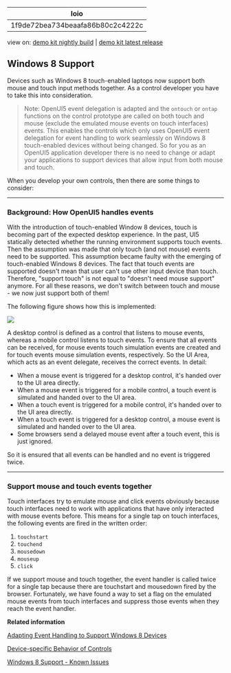 <!-- loio1f9de72bea734beaafa86b80c2c4222c -->

| loio |
| -----|
| 1f9de72bea734beaafa86b80c2c4222c |

<div id="loio">

view on: [demo kit nightly build](https://openui5nightly.hana.ondemand.com/#/topic/1f9de72bea734beaafa86b80c2c4222c) | [demo kit latest release](https://openui5.hana.ondemand.com/#/topic/1f9de72bea734beaafa86b80c2c4222c)</div>

## Windows 8 Support

Devices such as Windows 8 touch-enabled laptops now support both mouse and touch input methods together. As a control developer you have to take this into consideration.

> Note:
> OpenUI5 event delegation is adapted and the `ontouch` or `ontap` functions on the control prototype are called on both touch and mouse \(exclude the emulated mouse events on touch interfaces\) events. This enables the controls which only uses OpenUI5 event delegation for event handling to work seamlessly on Windows 8 touch-enabled devices without being changed. So for you as an OpenUI5 application developer there is no need to change or adapt your applications to support devices that allow input from both mouse and touch.
> 
> 

When you develop your own controls, then there are some things to consider:

***

### Background: How OpenUI5 handles events

With the introduction of touch-enabled Window 8 devices, touch is becoming part of the expected desktop experience. In the past, UI5 statically detected whether the running environment supports touch events. Then the assumption was made that only touch \(and not mouse\) events need to be supported. This assumption became faulty with the emerging of touch-enabled Windows 8 devices. The fact that touch events are supported doesn't mean that user can't use other input device than touch. Therefore, "support touch" is not equal to "doesn't need mouse support" anymore. For all these reasons, we don't switch between touch and mouse - we now just support both of them!

The following figure shows how this is implemented:

 ![](loio56d796e4026f463ab92c1ec10818f339_LowRes.png) 

A desktop control is defined as a control that listens to mouse events, whereas a mobile control listens to touch events. To ensure that all events can be received, for mouse events touch simulation events are created and for touch events mouse simulation events, respectively. So the UI Area, which acts as an event delegate, receives the correct events. In detail:

-   When a mouse event is triggered for a desktop control, it's handed over to the UI area directly.
-   When a mouse event is triggered for a mobile control, a touch event is simulated and handed over to the UI area.
-   When a touch event is triggered for a mobile control, it's handed over to the UI area directly.
-   When a touch event is triggered for a desktop control, a mouse event is simulated and handed over to the UI area.
-   Some browsers send a delayed mouse event after a touch event, this is just ignored.

So it is ensured that all events can be handled and no event is triggered twice.

***

### Support mouse and touch events together

Touch interfaces try to emulate mouse and click events obviously because touch interfaces need to work with applications that have only interacted with mouse events before. This means for a single tap on touch interfaces, the following events are fired in the written order:

1.  `touchstart`
2.  `touchend`
3.  `mousedown`
4.  `mouseup`
5.  `click`

If we support mouse and touch together, the event handler is called twice for a single tap because there are touchstart and mousedown fired by the browser. Fortunately, we have found a way to set a flag on the emulated mouse events from touch interfaces and suppress those events when they reach the event handler.

**Related information**  


[Adapting Event Handling to Support Windows 8 Devices](Adapting_Event_Handling_to_Support_Windows_8_Devices_b54d7d7.md)

[Device-specific Behavior of Controls](Device-specific_Behavior_of_Controls_a53ec81.md)

[Windows 8 Support - Known Issues](Windows_8_Support_-_Known_Issues_8168059.md)

